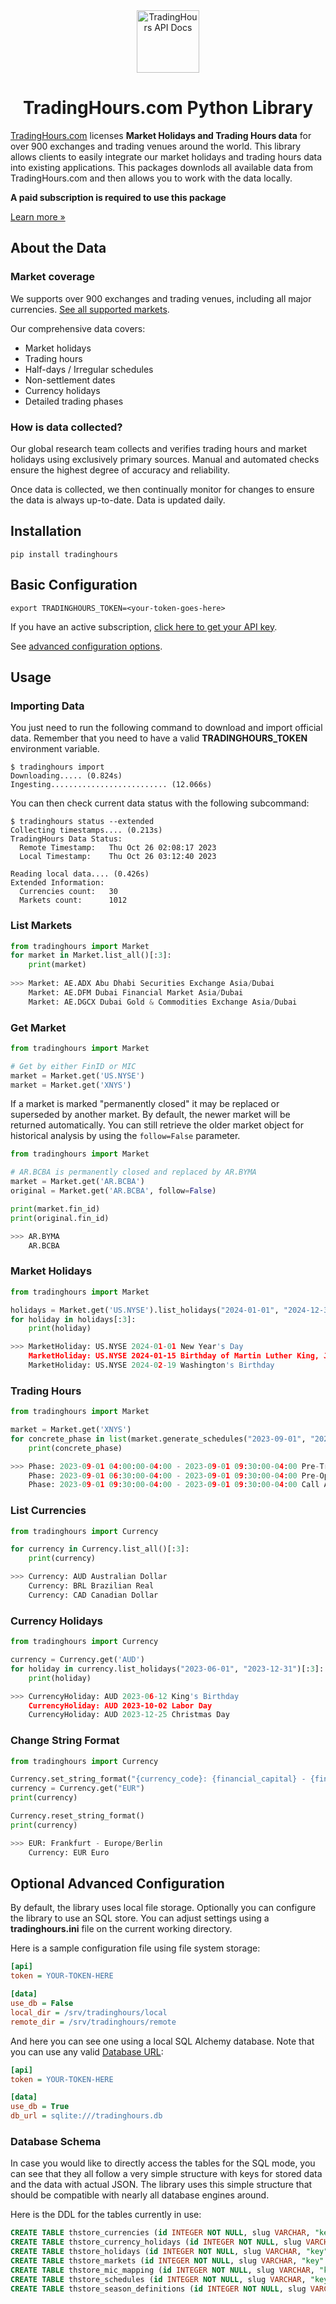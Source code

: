 <div align="center">
<img src="https://www.tradinghours.com/img/logo-512x512.png" alt="TradingHours API Docs" height="100">
<h1>TradingHours.com Python Library</h1>
</div>

[TradingHours.com](https://www.tradinghours.com) licenses **Market Holidays and Trading Hours data** for over 900 exchanges and trading venues around the world.
This library allows clients to easily integrate our market holidays and trading hours data into existing applications.
This packages downlods all available data from TradingHours.com and then allows you to work with the data locally.

**A paid subscription is required to use this package**

[Learn more »](https://www.tradinghours.com/data)

## About the Data

### Market coverage

We supports over 900 exchanges and trading venues, including all major currencies.
[See all supported markets](https://www.tradinghours.com/coverage).

Our comprehensive data covers:

- Market holidays
- Trading hours
- Half-days / Irregular schedules
- Non-settlement dates
- Currency holidays
- Detailed trading phases

### How is data collected?

Our global research team collects and verifies trading hours and market holidays using exclusively primary sources.
Manual and automated checks ensure the highest degree of accuracy and reliability.

Once data is collected, we then continually monitor for changes to ensure the data is always up-to-date.
Data is updated daily.

## Installation

```console
pip install tradinghours
```

## Basic Configuration

```console
export TRADINGHOURS_TOKEN=<your-token-goes-here>
```

If you have an active subscription, [click here to get your API key](https://www.tradinghours.com/user/api-tokens).

See [advanced configuration options](#optional-advanced-configuration). 

## Usage

### Importing Data

You just need to run the following command to download and import official data. Remember that you need to have a valid **TRADINGHOURS_TOKEN** environment variable.

```console
$ tradinghours import
Downloading..... (0.824s)
Ingesting.......................... (12.066s)
```

You can then check current data status with the following subcommand:

```console
$ tradinghours status --extended
Collecting timestamps.... (0.213s)
TradingHours Data Status:
  Remote Timestamp:   Thu Oct 26 02:08:17 2023
  Local Timestamp:    Thu Oct 26 03:12:40 2023

Reading local data.... (0.426s)
Extended Information:
  Currencies count:   30
  Markets count:      1012
```

### List Markets

```python
from tradinghours import Market
for market in Market.list_all()[:3]:
    print(market)
    
>>> Market: AE.ADX Abu Dhabi Securities Exchange Asia/Dubai
    Market: AE.DFM Dubai Financial Market Asia/Dubai
    Market: AE.DGCX Dubai Gold & Commodities Exchange Asia/Dubai
```

### Get Market

```python
from tradinghours import Market

# Get by either FinID or MIC
market = Market.get('US.NYSE')
market = Market.get('XNYS')
```

If a market is marked "permanently closed" it may be replaced or superseded by another market. 
By default, the newer market will be returned automatically. You can still retrieve the 
older market object for historical analysis by using the `follow=False` parameter.

```python
from tradinghours import Market

# AR.BCBA is permanently closed and replaced by AR.BYMA
market = Market.get('AR.BCBA')
original = Market.get('AR.BCBA', follow=False)

print(market.fin_id)
print(original.fin_id)

>>> AR.BYMA
    AR.BCBA
```

### Market Holidays

```python
from tradinghours import Market

holidays = Market.get('US.NYSE').list_holidays("2024-01-01", "2024-12-31")
for holiday in holidays[:3]:
    print(holiday)

>>> MarketHoliday: US.NYSE 2024-01-01 New Year's Day
    MarketHoliday: US.NYSE 2024-01-15 Birthday of Martin Luther King, Jr
    MarketHoliday: US.NYSE 2024-02-19 Washington's Birthday
```
### Trading Hours

```python
from tradinghours import Market

market = Market.get('XNYS')
for concrete_phase in list(market.generate_schedules("2023-09-01", "2023-09-30"))[:3]:
    print(concrete_phase)

>>> Phase: 2023-09-01 04:00:00-04:00 - 2023-09-01 09:30:00-04:00 Pre-Trading Session
    Phase: 2023-09-01 06:30:00-04:00 - 2023-09-01 09:30:00-04:00 Pre-Open
    Phase: 2023-09-01 09:30:00-04:00 - 2023-09-01 09:30:00-04:00 Call Auction
```

### List Currencies

```python
from tradinghours import Currency

for currency in Currency.list_all()[:3]:
    print(currency)

>>> Currency: AUD Australian Dollar
    Currency: BRL Brazilian Real
    Currency: CAD Canadian Dollar
```

### Currency Holidays

```python
from tradinghours import Currency

currency = Currency.get('AUD')
for holiday in currency.list_holidays("2023-06-01", "2023-12-31")[:3]:
    print(holiday)

>>> CurrencyHoliday: AUD 2023-06-12 King's Birthday
    CurrencyHoliday: AUD 2023-10-02 Labor Day
    CurrencyHoliday: AUD 2023-12-25 Christmas Day
```


### Change String Format
```python
from tradinghours import Currency

Currency.set_string_format("{currency_code}: {financial_capital} - {financial_capital_timezone}")
currency = Currency.get("EUR")
print(currency)

Currency.reset_string_format()
print(currency)

>>> EUR: Frankfurt - Europe/Berlin
    Currency: EUR Euro
```
## Optional Advanced Configuration

By default, the library uses local file storage. Optionally you can 
configure the library to use an SQL store. You can adjust settings
using a **tradinghours.ini** file on the current working directory.

Here is a sample configuration file using file system storage:

```ini
[api]
token = YOUR-TOKEN-HERE

[data]
use_db = False
local_dir = /srv/tradinghours/local
remote_dir = /srv/tradinghours/remote
```

And here you can see one using a local SQL Alchemy database. Note that
you can use any valid [Database URL](https://docs.sqlalchemy.org/en/20/core/engines.html#database-urls):

```ini
[api]
token = YOUR-TOKEN-HERE

[data]
use_db = True
db_url = sqlite:///tradinghours.db
```

### Database Schema

In case you would like to directly access the tables for the SQL mode, you
can see that they all follow a very simple structure with keys for stored data
and the data with actual JSON. The library uses this simple structure that
should be compatible with nearly all database engines around.

Here is the DDL for the tables currently in use:

```sql
CREATE TABLE thstore_currencies (id INTEGER NOT NULL, slug VARCHAR, "key" VARCHAR, data JSON, PRIMARY KEY (id));
CREATE TABLE thstore_currency_holidays (id INTEGER NOT NULL, slug VARCHAR, "key" VARCHAR, data JSON, PRIMARY KEY (id));
CREATE TABLE thstore_holidays (id INTEGER NOT NULL, slug VARCHAR, "key" VARCHAR, data JSON, PRIMARY KEY (id));
CREATE TABLE thstore_markets (id INTEGER NOT NULL, slug VARCHAR, "key" VARCHAR, data JSON, PRIMARY KEY (id));
CREATE TABLE thstore_mic_mapping (id INTEGER NOT NULL, slug VARCHAR, "key" VARCHAR, data JSON, PRIMARY KEY (id));
CREATE TABLE thstore_schedules (id INTEGER NOT NULL, slug VARCHAR, "key" VARCHAR, data JSON, PRIMARY KEY (id));
CREATE TABLE thstore_season_definitions (id INTEGER NOT NULL, slug VARCHAR, "key" VARCHAR, data JSON, PRIMARY KEY (id));
```
